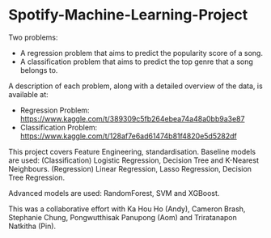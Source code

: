# Spotify-Machine-Learning-Project

Two problems:
- A regression problem that aims to predict the popularity score of a song.
- A classification problem that aims to predict the top genre that a song belongs to.

A description of each problem, along with a detailed overview of the data, is available at:
- Regression Problem: https://www.kaggle.com/t/389309c5fb264ebea74a48a0bb9a3e87
- Classification Problem: https://www.kaggle.com/t/128af7e6ad61474b81f4820e5d5282df

This project covers Feature Engineering, standardisation. 
Baseline models are used:
(Classification) Logistic Regression, Decision Tree and K-Nearest Neighbours. 
(Regression) Linear Regression, Lasso Regression, Decision Tree Regression.

Advanced models are used: RandomForest, SVM and XGBoost.

This was a collaborative effort with Ka Hou Ho (Andy), Cameron Brash, Stephanie Chung, Pongwutthisak Panupong (Aom) and Triratanapon Natkitha (Pin).
